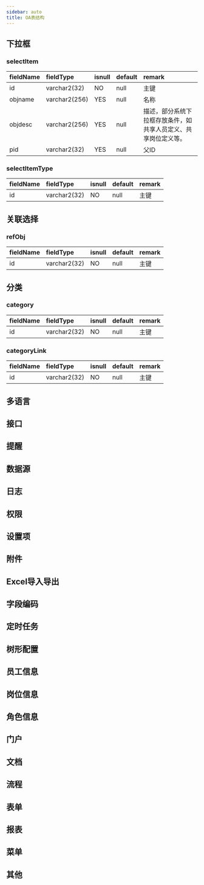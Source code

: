 ```yaml
---
sidebar: auto
title: OA表结构
---
```



## 下拉框
### selectItem
| fieldName      | fieldType     | isnull  | default | remark       |
| ------------- |:-------------| :----- | :-----| :-----|
| id      | varchar2(32) | NO | null | 主键 |
| objname      | varchar2(256) | YES | null | 名称 |
| objdesc      | varchar2(256) | YES | null | 描述，部分系统下拉框存放条件，如共享人员定义、共享岗位定义等。 |
| pid      | varchar2(32) | YES | null | 父ID |

### selectItemType
| fieldName      | fieldType     | isnull  | default | remark       |
| ------------- |:-------------| :----- | :-----| :-----|
| id      | varchar2(32) | NO | null | 主键 |

## 关联选择
### refObj
| fieldName      | fieldType     | isnull  | default | remark       |
| ------------- |:-------------| :----- | :-----| :-----|
| id      | varchar2(32) | NO | null | 主键 |

## 分类
### category
| fieldName      | fieldType     | isnull  | default | remark       |
| ------------- |:-------------| :----- | :-----| :-----|
| id      | varchar2(32) | NO | null | 主键 |

### categoryLink
| fieldName      | fieldType     | isnull  | default | remark       |
| ------------- |:-------------| :----- | :-----| :-----|
| id      | varchar2(32) | NO | null | 主键 |

## 多语言

## 接口

## 提醒

## 数据源

## 日志

## 权限

## 设置项

## 附件

## Excel导入导出

## 字段编码

## 定时任务

## 树形配置

## 员工信息

## 岗位信息

## 角色信息

## 门户

## 文档

## 流程

## 表单

## 报表

## 菜单

## 其他